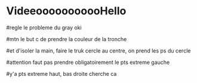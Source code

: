 # VideeooooooooooHello


#regle le probleme du gray oki

#mtn le but c de prendre la couleur de la tronche

#et d'isoler la main, faire le truk cercle au centre, on prend les ps du cercle

#attention faut pas prendre obligatoirement le pts extreme gauche

#y'a pts extreme haut, bas droite cherche ca
